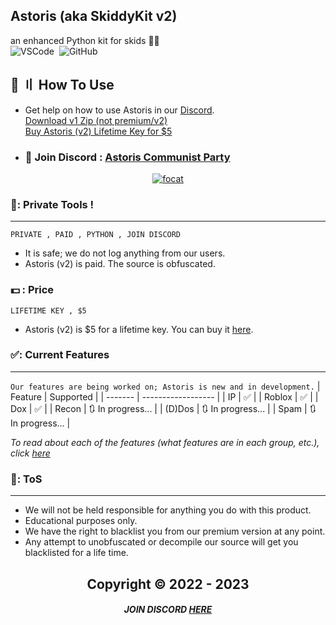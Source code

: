 ## Astoris (aka SkiddyKit v2)
an enhanced Python kit for skids 🤡🤡  
![VSCode](https://img.shields.io/badge/-Visual_Studio_Code-05122A?style=for-the-badge&logo=VisualStudioCode)&nbsp;
![GitHub](https://img.shields.io/badge/-GitHub-05122A?style=for-the-badge&logo=github)&nbsp;




## 🔎 〢 How To Use 
- Get help on how to use Astoris in our [Discord](https://discord.gg/SX2HwKYKss).  
[Download v1 Zip (not premium/v2)](https://github.com/Code1Tech/SkiddyKit/archive/refs/heads/main.zip)  
[Buy Astoris (v2) Lifetime Key for $5](https://discord.gg/SX2HwKYKss)
 
- ### 💬 Join Discord : [Astoris Communist Party](https://discord.gg/ZfJAbteux7)  
<p align="center">
    <a href="https://discord.com/users/676960182621962271">
        <img title="focat" alt="focat" src="https://discord.c99.nl/widget/theme-4/676960182621962271.png"/>
    </a>
</p> 

### 📌: Private Tools !
----
`PRIVATE , PAID , PYTHON , JOIN DISCORD`

- It is safe; we do not log anything from our users.
- Astoris (v2) is paid. The source is obfuscated.

### 💵 : Price
`LIFETIME KEY , $5`
- Astoris (v2) is $5 for a lifetime key. You can buy it [here](https://discord.gg/SX2HwKYKss).

### ✅: Current Features
----
`Our features are being worked on; Astoris is new and in development.`
| Feature | Supported          |
| ------- | ------------------ |
| IP      | :white_check_mark: |
| Roblox  | :white_check_mark: |
| Dox     | :white_check_mark: |
| Recon   | 🔃 In progress... |
| (D)Dos  | 🔃 In progress... |
| Spam    | 🔃 In progress... |

*To read about each of the features (what features are in each group, etc.), click [here](/FEATURES.md)*

### 🛑: ToS 
----
- We will not be held responsible for anything you do with this product.  
- Educational purposes only.
- We have the right to blacklist you from our premium version at any point.
- Any attempt to unobfuscated or decompile our source will get you blacklisted for a life time.


<h2 align="center"> Copyright © 2022 - 2023

##### <p align="center">  JOIN DISCORD [HERE](https://discord.gg/SX2HwKYKss)

